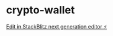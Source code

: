 # crypto-wallet

[Edit in StackBlitz next generation editor ⚡️](https://stackblitz.com/~/github.com/Slcutpc/crypto-wallet)